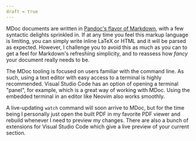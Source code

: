 ```yaml
---
draft = true
---
```


MDoc documents are written in [Pandoc's flavor of Markdown](markdown/markdown.md), with a few syntactic delights sprinkled in. If at any time you feel this markup language is limiting, you can simply write inline LaTeX or HTML and it will be parsed as expected. However, I challenge you to avoid this as much as you can to get a feel for Markdown's refreshing simplicity, and to reassess how *fancy* your document really needs to be.

The MDoc tooling is focused on users familiar with the command line. As such, using a text editor with easy access to a terminal is highly recommended. Visual Studio Code has an option of opening a terminal "panel", for example, which is a great way of working with MDoc. Using the embedded terminal in an editor like Neovim also works smoothly.

A live-updating `watch` command will soon arrive to MDoc, but for the time being I personally just open the built PDF in my favorite PDF viewer and rebuild whenever I need to preview my changes. There are also a bunch of extensions for Visual Studio Code which give a live preview of your current section.
